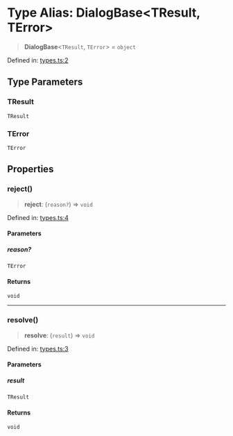 # Type Alias: DialogBase\<TResult, TError\>

> **DialogBase**\<`TResult`, `TError`\> = `object`

Defined in: [types.ts:2](https://github.com/MOhhh-ok/react-dialog-hub/blob/4594ed90b0c8c5929cff29beb07316e5e24f5383/packages/react-dialog-hub/src/types.ts#L2)

## Type Parameters

### TResult

`TResult`

### TError

`TError`

## Properties

### reject()

> **reject**: (`reason?`) => `void`

Defined in: [types.ts:4](https://github.com/MOhhh-ok/react-dialog-hub/blob/4594ed90b0c8c5929cff29beb07316e5e24f5383/packages/react-dialog-hub/src/types.ts#L4)

#### Parameters

##### reason?

`TError`

#### Returns

`void`

***

### resolve()

> **resolve**: (`result`) => `void`

Defined in: [types.ts:3](https://github.com/MOhhh-ok/react-dialog-hub/blob/4594ed90b0c8c5929cff29beb07316e5e24f5383/packages/react-dialog-hub/src/types.ts#L3)

#### Parameters

##### result

`TResult`

#### Returns

`void`
